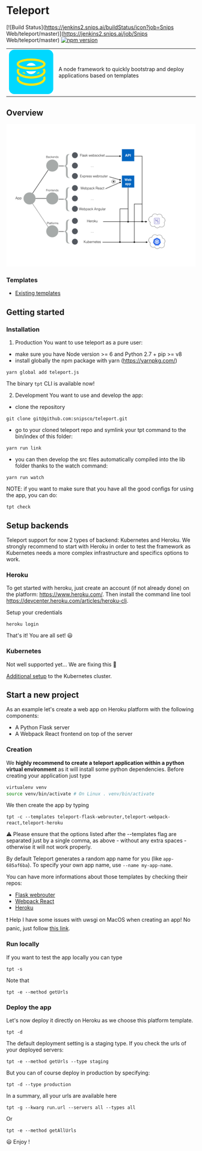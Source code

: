 # Teleport
[![Build Status](https://jenkins2.snips.ai/buildStatus/icon?job=Snips Web/teleport/master)](https://jenkins2.snips.ai/job/Snips Web/teleport/master)
[![npm version](https://badge.fury.io/js/teleport.js.svg)](https://badge.fury.io/js/teleport.js)

<table>
  <td>
    <img src="icon.png" alt="icon" title="made by @cecilesnips"/>
  </td>
  <td>
    A node framework to quickly bootstrap and deploy applications based on templates
  </td>
</table>

## Overview
![Teleport overview icon](docs/teleport_overview.png "Teleport overview")

### Templates
- [Existing templates](docs/templates_list.md)

## Getting started
### Installation

1. Production
  You want to use teleport as a pure user:
  - make sure you have Node version >= 6 and Python 2.7 + pip >= v8
  - install globally the npm package with yarn (https://yarnpkg.com/)
  ```
  yarn global add teleport.js
  ```
  The binary `tpt` CLI is available now!

2. Development
  You want to use and develop the app:
  - clone the repository
  ```
  git clone git@github.com:snipsco/teleport.git
  ```
  - go to your cloned
  teleport repo and symlink your tpt command to the bin/index of this folder:
  ```
  yarn run link
  ```
  - you can then develop the src files automatically compiled into the lib folder
  thanks to the watch command:
  ```
  yarn run watch
  ```

NOTE: if you want to make sure that you have all the good configs for using the app, you can do:
```
tpt check
```

## Setup backends
Teleport support for now 2 types of backend: Kubernetes and Heroku. We strongly recommend to start with Heroku in order to test the framework as Kubernetes needs a more complex infrastructure and specifics options to work.

### Heroku
To get started with heroku, just create an account (if not already done) on the platform: https://www.heroku.com/. Then install the command line tool https://devcenter.heroku.com/articles/heroku-cli.  

Setup your credentials
```
heroku login
```

That's it! You are all set! :smiley:

### Kubernetes
Not well supported yet... We are fixing this :construction:

[Additional setup](app_database.md) to the Kubernetes cluster.

## Start a new project
As an example let's create a web app on Heroku platform with the following components:
- A Python Flask server
- A Webpack React frontend on top of the server  

### Creation
We **highly recommend to create a teleport application within a python virtual environment** as it will install some python dependencies. Before creating your application just type
```bash
virtualenv venv
source venv/bin/activate # On Linux . venv/bin/activate
```

We then create the app by typing
```
tpt -c --templates teleport-flask-webrouter,teleport-webpack-react,teleport-heroku
```
:warning: Please ensure that the options listed after the --templates flag are separated just by a single comma, as above - without any extra spaces - otherwise it will not work properly.

By default Teleport generates a random app name for you (like `app-685af6ba`). To specify your own app name, use `--name my-app-name`.

You can have more informations about those templates by checking their repos:
- [Flask webrouter](https://github.com/snipsco/teleport-flask-webrouter)
- [Webpack React](https://github.com/snipsco/teleport-webpack-react)
- [Heroku](platforms/heroku/)

:exclamation: Help I have some issues with uwsgi on MacOS when creating an app! No panic, just follow [this link](docs/uwsgi_issues.md).

### Run locally
If you want to test the app locally you can type
```
tpt -s
```
Note that
```
tpt -e --method getUrls
```

### Deploy the app
Let's now deploy it directly on Heroku as we choose this platform template.
```
tpt -d
```
The default deployment setting is a staging type. If you check the urls of your deployed servers:
```
tpt -e --method getUrls --type staging
```
But you can of course deploy in production by specifying:
```
tpt -d --type production
```
In a summary, all your urls are available here
```
tpt -g --kwarg run.url --servers all --types all
```
Or
```
tpt -e --method getAllUrls
```

:smiley: Enjoy !
